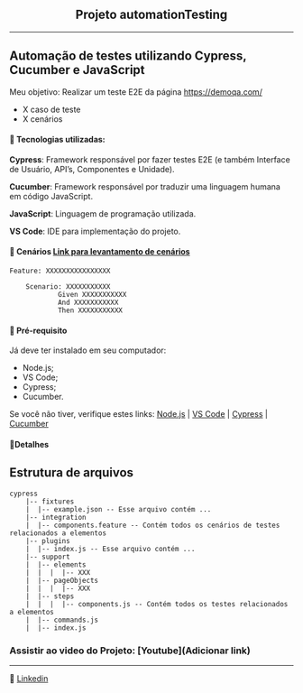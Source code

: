 <h2 align="center"> Projeto automationTesting </h2>

------


## Automação de testes utilizando Cypress, Cucumber e JavaScript

Meu objetivo: Realizar um teste E2E da página https://demoqa.com/

- X caso de teste
- X cenários

#### :space_invader: Tecnologias utilizadas:

**Cypress**: Framework responsável por fazer testes E2E (e também Interface de Usuário, API’s, Componentes e Unidade).

**Cucumber**: Framework responsável por traduzir uma linguagem humana em código JavaScript.

**JavaScript**: Linguagem de programação utilizada.

**VS Code**: IDE para implementação do projeto.


#### :space_invader: Cenários [Link para levantamento de cenários](https://miro.com/app/board/uXjVPSselB8=/?moveToWidget=3458764539740067268&cot=14)

    Feature: XXXXXXXXXXXXXXXX

        Scenario: XXXXXXXXXXX
                Given XXXXXXXXXXX
                And XXXXXXXXXXX
                Then XXXXXXXXXXX

           

 #### :space_invader: Pré-requisito

Já deve ter instalado em seu computador:
- Node.js;
- VS Code;
- Cypress;
- Cucumber.


Se você não tiver, verifique estes links: [Node.js](https://nodejs.org/en/) | [VS Code](https://code.visualstudio.com/) | [Cypress](https://www.cypress.io/) | [Cucumber](https://www.youtube.com/watch?v=YV3qPvhJ-rg&t=58s)


#### :space_invader:Detalhes


## Estrutura de arquivos
    
    cypress
        |-- fixtures
        |  |-- example.json -- Esse arquivo contém ...
        |-- integration
        |  |-- components.feature -- Contém todos os cenários de testes relacionados a elementos
        |-- plugins
        |  |-- index.js -- Esse arquivo contém ...
        |-- support
        |  |-- elements
        |  |  |  |-- XXX
        |  |-- pageObjects
        |  |  |  |-- XXX
        |  |-- steps
        |  |  |  |-- components.js -- Contém todos os testes relacionados a elementos
        |  |-- commands.js
        |  |-- index.js



	
### Assistir ao video do Projeto: [Youtube](Adicionar link)
	
 ------
	
:speech_balloon: [Linkedin](https://www.linkedin.com/in/andradegluiza/)


